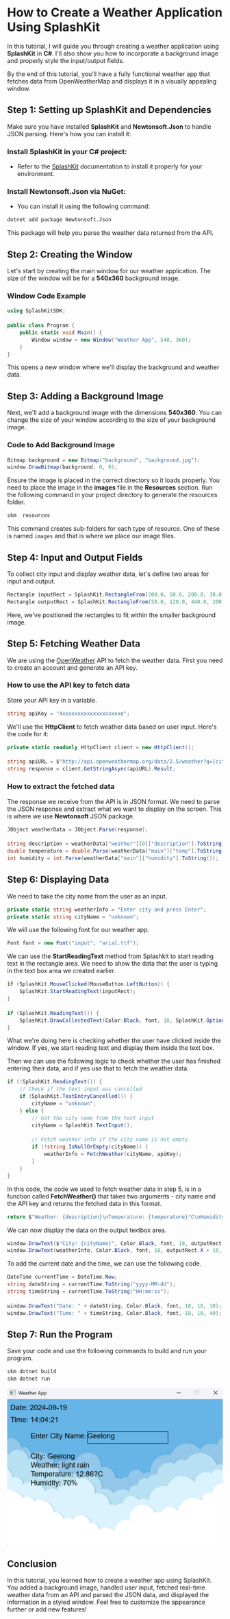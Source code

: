 # How to Create a Weather Application Using SplashKit

In this tutorial, I will guide you through creating a weather application using **SplashKit** in **C#**. I'll also show you how to incorporate a background image and properly style the input/output fields.

By the end of this tutorial, you'll have a fully functional weather app that fetches data from OpenWeatherMap and displays it in a visually appealing window.

## Step 1: Setting up SplashKit and Dependencies

Make sure you have installed **SplashKit** and **Newtonsoft.Json** to handle JSON parsing. Here's how you can install it:

### Install SplashKit in your C# project:

- Refer to the [SplashKit](https://splashkit.io/installation/windows-msys2/) documentation to install it properly for your environment.

### Install Newtonsoft.Json via NuGet:

- You can install it using the following command:
```bash
dotnet add package Newtonsoft.Json
```
This package will help you parse the weather data returned from the API.

## Step 2: Creating the Window 
Let's start by creating the main window for our weather application. The size of the window will be for a **540x360** background image.

### Window Code Example
```csharp 
using SplashKitSDK; 

public class Program { 
    public static void Main() { 
        Window window = new Window("Weather App", 540, 360); 
    }
}
```
This opens a new window where we'll display the background and weather data.


## Step 3: Adding a Background Image

Next, we'll add a background image with the dimensions **540x360**. You can change the size of your window according to the size of your background image.

### Code to Add Background Image

```csharp
Bitmap background = new Bitmap("background", "background.jpg");
window.DrawBitmap(background, 0, 0);
```
Ensure the image is placed in the correct directory so it loads properly. You need to place the image in the **images** file in the **Resources** section. Run the following command in your project directory to generate the resources folder.

```bash
skm  resources
```
This command creates sub-folders for each type of resource. One of these is named `images` and that is where we place our image files.

## Step  4: **Input and Output Fields**

To collect city input and display weather data, let's define two areas for input and output.

```csharp
Rectangle inputRect = SplashKit.RectangleFrom(200.0, 50.0, 200.0, 30.0);
Rectangle outputRect = SplashKit.RectangleFrom(50.0, 120.0, 440.0, 200.0);
```
Here, we've positioned the rectangles to fit within the smaller background image.

## Step 5: **Fetching Weather Data**

We are using the [OpenWeather](https://openweathermap.org/) API to fetch the weather data. First you need to create an account and generate an API key. 

### How to use the API key to fetch data

Store your API key in a variable.
```csharp
string apiKey = "4xxxxxxxxxxxxxxxxxxxe";
```

We'll use the **HttpClient** to fetch weather data based on user input. Here's the code for it:

```csharp 
private static readonly HttpClient client = new HttpClient();

string apiURL = $"http://api.openweathermap.org/data/2.5/weather?q={cityName}&appid={apiKey}&units=metric"; 
string response = client.GetStringAsync(apiURL).Result;
```

### How to extract the fetched data

The response we receive from the API is in JSON format. We need to parse the JSON response and extract what we want to display on the screen. This is where we use **Newtonsoft** JSON package. 

```csharp
JObject weatherData = JObject.Parse(response);

string description = weatherData["weather"][0]["description"].ToString();
double temperature = double.Parse(weatherData["main"]["temp"].ToString());
int humidity = int.Parse(weatherData["main"]["humidity"].ToString());
```

## Step 6: Displaying Data

We need to take the city name from the user as an input.

```csharp
private static string weatherInfo = "Enter city and press Enter";
private static string cityName = "unknown";
```
We will use the following font for our weather app.
```csharp
Font font = new Font("input", "arial.ttf");
```

We can use the **StartReadingText** method from Splashkit to start reading text in the rectangle area. We need to show the data that the user is typing in the text box area we created earlier. 

```csharp
if (SplashKit.MouseClicked(MouseButton.LeftButton)) {
    SplashKit.StartReadingText(inputRect);
}

if (SplashKit.ReadingText()) {
    SplashKit.DrawCollectedText(Color.Black, font, 18, SplashKit.OptionDefaults());
}
```
What we're doing here is checking whether the user have clicked inside the window. If yes, we start reading text and display them inside the text box.

Then we can use the following logic to check whether the user has finished entering their data, and if yes use that to fetch the weather data. 

```csharp
if (!SplashKit.ReadingText()) {
    // Check if the text input was cancelled
    if (SplashKit.TextEntryCancelled()) {
        cityName = "unknown";
    } else {
        // Get the city name from the text input
        cityName = SplashKit.TextInput();

        // Fetch weather info if the city name is not empty
        if (!string.IsNullOrEmpty(cityName)) {
            weatherInfo = FetchWeather(cityName, apiKey);
        }
    }
}
```
In this code, the code we used to fetch weather data in step 5, is in a function called **FetchWeather()** that takes two arguments - city name and the API key and returns the fetched data in this format.

```csharp
return $"Weather: {description}\nTemperature: {temperature}°C\nHumidity: {humidity}%";
```
We can now display the data on the output textbox area. 

```csharp
window.DrawText($"City: {cityName}", Color.Black, font, 18, outputRect.X + 10, outputRect.Y + 10); 
window.DrawText(weatherInfo, Color.Black, font, 18, outputRect.X + 10, outputRect.Y + 50);
```

To add the current date and the time, we can use the following code.
```csharp
DateTime currentTime = DateTime.Now;
string dateString = currentTime.ToString("yyyy-MM-dd");
string timeString = currentTime.ToString("HH:mm:ss");

window.DrawText("Date: " + dateString, Color.Black, font, 18, 10, 10);
window.DrawText("Time: " + timeString, Color.Black, font, 18, 10, 40);
```
## Step 7: Run the Program

Save your code and use the following commands to build and run your program.
```bash
skm dotnet build
skm dotnet run
```

![image info](./Resources/images/program.png)


## Conclusion 
In this tutorial, you learned how to create a weather app using SplashKit. You added a background image, handled user input, fetched real-time weather data from an API and parsed the JSON data, and displayed the information in a styled window. Feel free to customize the appearance further or add new features!
